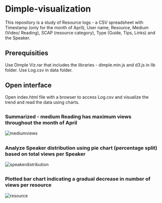 # Dimple-visualization

This repository is a study of Resource logs - a CSV spreadsheet with Timestamp (only for the month of April), User name, Resource, Medium (Video/ Reading), SCAP (resource category), Type (Guide, Tips, Links) and the Speaker.

## Prerequisities

Use Dimple Viz.rar that includes the libraries - dimple.min.js and d3.js in lib folder.
Use Log.csv in data folder.

## Open interface

Open index.html file with a browser to access Log.csv and visualize the trend and read the data using charts.

##
### Summarized - medium Reading has maximum views throughout the month of April 

![mediumviews](https://user-images.githubusercontent.com/17923753/30523741-c0116652-9bb4-11e7-8f99-eb9941df547e.png)

##
### Analyze Speaker distribution using pie chart (percentage split) based on total views per Speaker

![speakerdistribution](https://user-images.githubusercontent.com/17923753/30523759-2821b6de-9bb5-11e7-8064-c7bd7a99ad75.png)

##
### Plotted bar chart indicating a gradual decrease in number of views per resource

![resource](https://user-images.githubusercontent.com/17923753/30523804-e047bfd8-9bb5-11e7-845d-165af2d21008.png)
